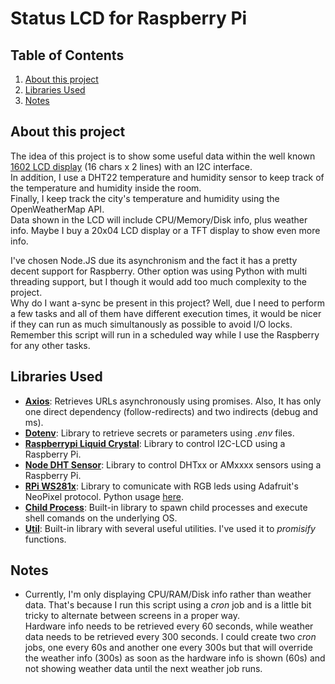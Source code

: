 # Status LCD for Raspberry Pi

## Table of Contents
1. [About this project](#about)
2. [Libraries Used](#libraries-used)
3. [Notes](#notes)

## About this project
The idea of this project is to show some useful data within the well known [1602 LCD display](https://www.amazon.com/SunFounder-Serial-Module-Display-Arduino/dp/B019K5X53O) (16 chars x 2 lines) with an I2C interface. \
In addition, I use a DHT22 temperature and humidity sensor to keep track of the temperature and humidity inside the room. \
Finally, I keep track the city's temperature and humidity using the OpenWeatherMap API. \
Data shown in the LCD will include CPU/Memory/Disk info, plus weather info. Maybe I buy a 20x04 LCD display or a TFT display to show even more info.

I've chosen Node.JS due its asynchronism and the fact it has a pretty decent support for Raspberry. Other option was using Python with multi threading support, but I though it would add too much complexity to the project. \
Why do I want a-sync be present in this project? Well, due I need to perform a few tasks and all of them have different execution times, it would be nicer if they can run as much simultanously as possible to avoid I/O locks. Remember this script will run in a scheduled way while I use the Raspberry for any other tasks.

## Libraries Used
* **[Axios](https://github.com/axios/axios)**: Retrieves URLs asynchronously using promises. Also, It has only one direct dependency (follow-redirects) and two indirects (debug and ms).
* **[Dotenv](https://github.com/motdotla/dotenv)**: Library to retrieve secrets or parameters using *.env* files.
* **[Raspberrypi Liquid Crystal](https://www.npmjs.com/package/raspberrypi-liquid-crystal)**: Library to control I2C-LCD using a Raspberry Pi.
* **[Node DHT Sensor](https://www.npmjs.com/package/node-dht-sensor)**: Library to control DHTxx or AMxxxx sensors using a Raspberry Pi.
* **[RPi WS281x](https://www.npmjs.com/package/rpi-ws281x)**: Library to comunicate with RGB leds using Adafruit's NeoPixel protocol. Python usage [here](https://learn.adafruit.com/neopixels-on-raspberry-pi/python-usage).
* **[Child Process](https://nodejs.org/api/child_process.html)**: Built-in library to spawn child processes and execute shell comands on the underlying OS.
* **[Util](https://nodejs.org/api/util.html)**: Built-in library with several useful utilities. I've used it to *promisify* functions.

## Notes
* Currently, I'm only displaying CPU/RAM/Disk info rather than weather data. That's because I run this script using a *cron* job and is a little bit tricky to alternate between screens in a proper way. \
Hardware info needs to be retrieved every 60 seconds, while weather data needs to be retrieved every 300 seconds. I could create two *cron* jobs, one every 60s and another one every 300s but that will override the weather info (300s) as soon as the hardware info is shown (60s) and not showing weather data until the next weather job runs.